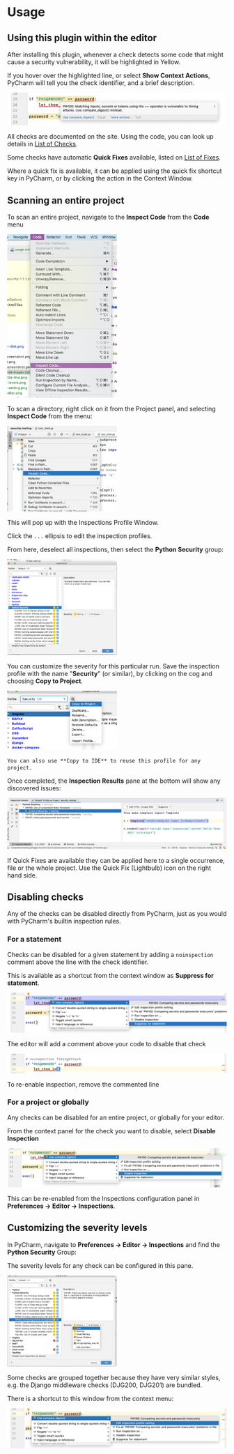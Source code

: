 # Usage

## Using this plugin within the editor

After installing this plugin, whenever a check detects some code that might cause a security vulnerability, it will be highlighted in Yellow.

If you hover over the highlighted line, or select **Show Context Actions**, PyCharm will tell you the check identifier, and a brief description.

![Usage within editor screenshot](_static/usage-in-editor.png)

All checks are documented on the site. Using the code, you can look up details in [List of Checks](checks.md).

Some checks have automatic **Quick Fixes** available, listed on [List of Fixes](fixes.md).

Where a quick fix is available, it can be applied using the quick fix shortcut key in PyCharm, or by clicking the action in the Context Window.

## Scanning an entire project

To scan an entire project, navigate to the **Inspect Code** from the **Code** menu

<img src="_static/usage-inspect-code-for-project.png" width="50%"/>

To scan a directory, right click on it from the Project panel, and selecting **Inspect Code** from the menu:

<img src="_static/usage-inspect-code-from-context.png" width="50%"/>

This will pop up with the Inspections Profile Window. 

Click the `...` ellipsis to edit the inspection profiles.

From here, deselect all inspections, then select the **Python Security** group:

<img src="_static/usage-inspection-profile.png" width="50%"/>

You can customize the severity for this particular run. Save the inspection profile with the name "**Security**" (or similar), by clicking on the cog and choosing **Copy to Project**.

<img src="_static/usage-save-profile.png" width="50%"/>

    You can also use **Copy to IDE** to reuse this profile for any project.

Once completed, the **Inspection Results** pane at the bottom will show any discovered issues:

![](_static/usage-inspection-pane.png)

If Quick Fixes are available they can be applied here to a single occurrence, file or the whole project. Use the Quick Fix (Lightbulb) icon on the right hand side.

## Disabling checks

Any of the checks can be disabled directly from PyCharm, just as you would with PyCharm's builtin inspection rules.

### For a statement

Checks can be disabled for a given statement by adding a `noinspection` comment above the line with the check identifier.

This is available as a shortcut from the context window as **Suppress for statement**.

![](_static/usage-suppress-for-statement.png)

The editor will add a comment above your code to disable that check

![](_static/usage-disable-line.png)

To re-enable inspection, remove the commented line

### For a project or globally

Any checks can be disabled for an entire project, or globally for your editor.

From the context panel for the check you want to disable, select **Disable Inspection**

![](_static/usage-disable-inspection.png)

This can be re-enabled from the Inspections configuration panel in __Preferences -> Editor -> Inspections__.

## Customizing the severity levels

In PyCharm, navigate to __Preferences -> Editor -> Inspections__ and find the __Python Security__ Group:

The severity levels for any check can be configured in this pane.

<img src="_static/usage-edit-levels.png" width="50%"/>

Some checks are grouped together because they have very similar styles, e.g. the Django middleware checks (DJG200, DJG201) are bundled.

There is a shortcut to this window from the context menu:

![](_static/usage-edit-setting.png)
